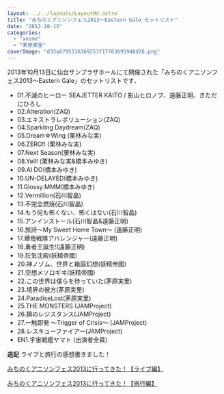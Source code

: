 ```yaml
---
layout: ../../layouts/LayoutMd.astro
title: "みちのくアニソンフェス2013～Eastern Gale セットリスト"
date: "2013-10-13"
categories: 
  - "anime"
  - "茅原実里"
coverImage: "d33a8795516369253f17763b95948d26.png"
---
```


2013年10月13日に仙台サンプラザホールにて開催された「みちのくアニソンフェス2013～Eastern Gale」のセットリストです．

- 01.不滅のヒーロー SEAJETTER KAITO / 影山ヒロノブ、遠藤正明、きただにひろし
- 02.Alteration(ZAQ)
- 03.エキストラレボリューション(ZAQ)
- 04.Sparkling Daydream(ZAQ)
- 05.Dream☆Wing (栗林みな実)
- 06.ZERO!! (栗林みな実)
- 07.Next Season(栗林みな実)
- 08.Yell! (栗林みな実&橋本みゆき)
- 09.AI DO(橋本みゆき)
- 10.UN-DELAYED(橋本みゆき)
- 11.Glossy:MMM(橋本みゆき)
- 12.Vermillion(石川智晶)
- 13.不完全燃焼(石川智晶)
- 14.もう何も怖くない、怖くはない(石川智晶)
- 15.アンインストール(石川智晶&遠藤正明)
- 16.旅詩～My Sweet Home Town～ (遠藤正明)
- 17.爆竜戦隊アバレンジャー(遠藤正明)
- 18.勇者王誕生!(遠藤正明)
- 19.狂気沈殿(妖精帝國)
- 20.神ノゾム、世界と箱庭幻想(妖精帝國)
- 21.空想メソロギヰ(妖精帝國)
- 22.この世界は僕らを待っていた(茅原実里)
- 23.境界の彼方(茅原実里)
- 24.ParadiseLost(茅原実里)
- 25.THE MONSTERS (JAMProject)
- 26.鋼のレジスタンス(JAMProject)
- 27.一触即発 〜Trigger of Crisis〜 (JAMProject)
- 28.レスキューファイアー(JAMProject)
- EN1.宇宙戦艦ヤマト (出演者全員)

**追記** ライブと旅行の感想書きました！

[みちのくアニソンフェス2013に行ってきた！【ライブ編】](https://mizuka123.net/4348/)

[みちのくアニソンフェス2013に行ってきた！【旅行編】](https://mizuka123.net/4352/)
